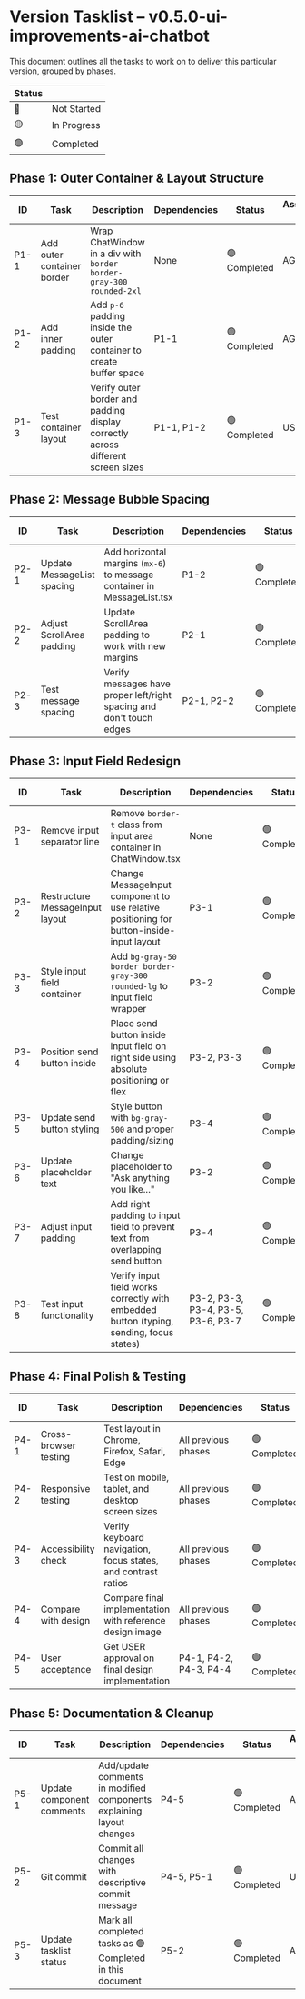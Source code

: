# Version Tasklist – v0.5.0-ui-improvements-ai-chatbot
This document outlines all the tasks to work on to deliver this particular version, grouped by phases.

| Status |      |
|--------|------|
| 🔴 | Not Started |
| 🟡 | In Progress |
| 🟢 | Completed |


## Phase 1: Outer Container & Layout Structure

| ID  | Task             | Description                             | Dependencies | Status | Assigned To |
|-----|------------------|-----------------------------------------|-------------|----------|--------|
| P1-1 | Add outer container border | Wrap ChatWindow in a div with `border border-gray-300 rounded-2xl` | None | 🟢 Completed | AGENT |
| P1-2 | Add inner padding | Add `p-6` padding inside the outer container to create buffer space | P1-1 | 🟢 Completed | AGENT |
| P1-3 | Test container layout | Verify outer border and padding display correctly across different screen sizes | P1-1, P1-2 | 🟢 Completed | USER |


## Phase 2: Message Bubble Spacing

| ID  | Task             | Description                             | Dependencies | Status | Assigned To |
|-----|------------------|-----------------------------------------|-------------|----------|--------|
| P2-1 | Update MessageList spacing | Add horizontal margins (`mx-6`) to message container in MessageList.tsx | P1-2 | 🟢 Completed | AGENT |
| P2-2 | Adjust ScrollArea padding | Update ScrollArea padding to work with new margins | P2-1 | 🟢 Completed | AGENT |
| P2-3 | Test message spacing | Verify messages have proper left/right spacing and don't touch edges | P2-1, P2-2 | 🟢 Completed | USER |


## Phase 3: Input Field Redesign

| ID  | Task             | Description                             | Dependencies | Status | Assigned To |
|-----|------------------|-----------------------------------------|-------------|----------|--------|
| P3-1 | Remove input separator line | Remove `border-t` class from input area container in ChatWindow.tsx | None | 🟢 Completed | AGENT |
| P3-2 | Restructure MessageInput layout | Change MessageInput component to use relative positioning for button-inside-input layout | P3-1 | 🟢 Completed | AGENT |
| P3-3 | Style input field container | Add `bg-gray-50 border border-gray-300 rounded-lg` to input field wrapper | P3-2 | 🟢 Completed | AGENT |
| P3-4 | Position send button inside | Place send button inside input field on right side using absolute positioning or flex | P3-2, P3-3 | 🟢 Completed | AGENT |
| P3-5 | Update send button styling | Style button with `bg-gray-500` and proper padding/sizing | P3-4 | 🟢 Completed | AGENT |
| P3-6 | Update placeholder text | Change placeholder to "Ask anything you like..." | P3-2 | 🟢 Completed | AGENT |
| P3-7 | Adjust input padding | Add right padding to input field to prevent text from overlapping send button | P3-4 | 🟢 Completed | AGENT |
| P3-8 | Test input functionality | Verify input field works correctly with embedded button (typing, sending, focus states) | P3-2, P3-3, P3-4, P3-5, P3-6, P3-7 | 🟢 Completed | USER |


## Phase 4: Final Polish & Testing

| ID  | Task             | Description                             | Dependencies | Status | Assigned To |
|-----|------------------|-----------------------------------------|-------------|----------|--------|
| P4-1 | Cross-browser testing | Test layout in Chrome, Firefox, Safari, Edge | All previous phases | 🟢 Completed | USER |
| P4-2 | Responsive testing | Test on mobile, tablet, and desktop screen sizes | All previous phases | 🟢 Completed | USER |
| P4-3 | Accessibility check | Verify keyboard navigation, focus states, and contrast ratios | All previous phases | 🟢 Completed | USER |
| P4-4 | Compare with design | Compare final implementation with reference design image | All previous phases | 🟢 Completed | USER |
| P4-5 | User acceptance | Get USER approval on final design implementation | P4-1, P4-2, P4-3, P4-4 | 🟢 Completed | USER |


## Phase 5: Documentation & Cleanup

| ID  | Task             | Description                             | Dependencies | Status | Assigned To |
|-----|------------------|-----------------------------------------|-------------|----------|--------|
| P5-1 | Update component comments | Add/update comments in modified components explaining layout changes | P4-5 | 🟢 Completed | AGENT |
| P5-2 | Git commit | Commit all changes with descriptive commit message | P4-5, P5-1 | 🟢 Completed | USER |
| P5-3 | Update tasklist status | Mark all completed tasks as 🟢 Completed in this document | P5-2 | 🟢 Completed | AGENT |
